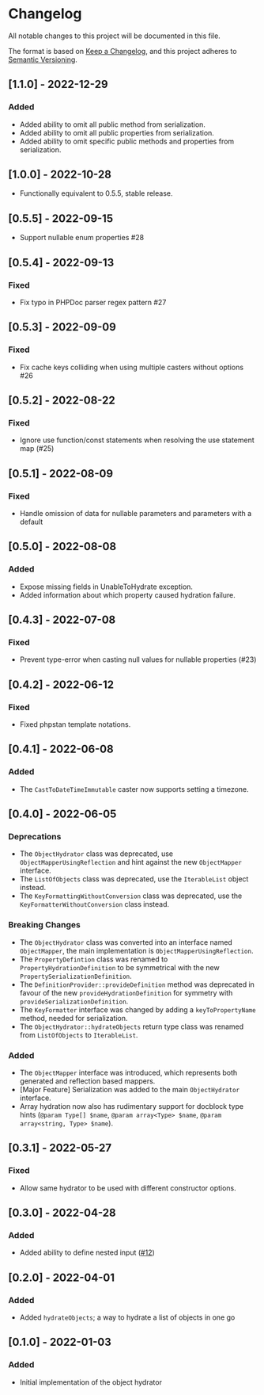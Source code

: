 # Changelog 

All notable changes to this project will be documented in this file.

The format is based on [Keep a Changelog](https://keepachangelog.com/en/1.0.0/),
and this project adheres to [Semantic Versioning](https://semver.org/spec/v2.0.0.html).

## [1.1.0] - 2022-12-29

### Added

- Added ability to omit all public method from serialization.
- Added ability to omit all public properties from serialization.
- Added ability to omit specific public methods and properties from serialization.

## [1.0.0] - 2022-10-28

- Functionally equivalent to 0.5.5, stable release.

## [0.5.5] - 2022-09-15

- Support nullable enum properties #28

## [0.5.4] - 2022-09-13

### Fixed

- Fix typo in PHPDoc parser regex pattern #27

## [0.5.3] - 2022-09-09

### Fixed

- Fix cache keys colliding when using multiple casters without options #26

## [0.5.2] - 2022-08-22

### Fixed

- Ignore use function/const statements when resolving the use statement map (#25)

## [0.5.1] - 2022-08-09

### Fixed

- Handle omission of data for nullable parameters and parameters with a default

## [0.5.0] - 2022-08-08

### Added

- Expose missing fields in UnableToHydrate exception.
- Added information about which property caused hydration failure.

## [0.4.3] - 2022-07-08

### Fixed

- Prevent type-error when casting null values for nullable properties (#23)

## [0.4.2] - 2022-06-12

### Fixed

- Fixed phpstan template notations.

## [0.4.1] - 2022-06-08

### Added

- The `CastToDateTimeImmutable` caster now supports setting a timezone.

## [0.4.0] - 2022-06-05

### Deprecations

- The `ObjectHydrator` class was deprecated, use `ObjectMapperUsingReflection` and hint against the new `ObjectMapper` interface.
- The `ListOfObjects` class was deprecated, use the `IterableList` object instead.
- The `KeyFormattingWithoutConversion` class was deprecated, use the `KeyFormatterWithoutConversion` class instead.

### Breaking Changes

- The `ObjectHydrator` class was converted into an interface named `ObjectMapper`, the main implementation is `ObjectMapperUsingReflection`.
- The `PropertyDefintion` class was renamed to `PropertyHydrationDefinition` to be symmetrical with the new `PropertySerializationDefinition`.
- The `DefinitionProvider::provideDefinition` method was deprecated in favour of the new `provideHydrationDefinition` for symmetry with `provideSerializationDefinition`.
- The `KeyFormatter` interface was changed by adding a `keyToPropertyName` method, needed for serialization.
- The `ObjectHydrator::hydrateObjects` return type class was renamed from `ListOfObjects` to `IterableList`.

### Added

- The `ObjectMapper` interface was introduced, which represents both generated and reflection based mappers.
- [Major Feature] Serialization was added to the main `ObjectHydrator` interface.
- Array hydration now also has rudimentary support for docblock type hints (`@param Type[] $name`, `@param array<Type> $name`, `@param array<string, Type> $name`).

## [0.3.1] - 2022-05-27

### Fixed

- Allow same hydrator to be used with different constructor options.

## [0.3.0] - 2022-04-28

### Added

- Added ability to define nested input ([#12](https://github.com/EventSaucePHP/ObjectHydrator/pull/12))

## [0.2.0] - 2022-04-01

### Added

- Added `hydrateObjects`; a way to hydrate a list of objects in one go

## [0.1.0] - 2022-01-03

### Added

- Initial implementation of the object hydrator
